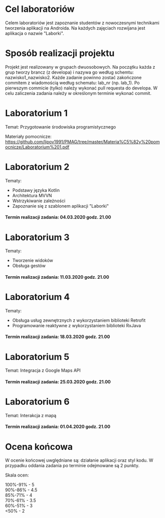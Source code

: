 # Cel laboratoriów

Celem laboratoriów jest zapoznanie studentów z nowoczesnymi technikami tworzenia aplikacji na Androida. Na każdych zajęciach rozwijana jest aplikacja o nazwie "Laborki". 


# Sposób realizacji projektu

Projekt jest realizowany w grupach dwuosobowych. Na początku każda z grup tworzy brancz (z developa) i nazywa go według schemtu: nazwisko1_nazwisko2.
Każde zadanie powinno zostać zakończone commitem z wiadomością według schematu: lab_nr (np. lab_1). Po pierwszym commicie (tylko) należy wykonać pull requesta do developa. W celu zaliczenia zadania należy w określonym terminie wykonać commit.


# Laboratorium 1

Temat: Przygotowanie środowiska programistycznego

Materiały pomocnicze: https://github.com/lipov1991/PMAG/tree/master/Materia%C5%82y%20pomocnicze/Laboratorium%201.pdf


# Laboratorium 2

Tematy: 

- Podstawy języka Kotlin
- Architektura MVVN
- Wstrzykiwanie zależności
- Zapoznanie się z szablonem aplikacji "Laborki"

#### Termin realizacji zadania: 04.03.2020 godz. 21.00


# Laboratorium 3

Tematy:

- Tworzenie widoków
- Obsługa gestów

#### Termin realizacji zadania: 11.03.2020 godz. 21.00


# Laboratorium 4

Tematy: 

- Obsługa usług zewnętrznych z wykorzystaniem biblioteki Retrofit
- Programowanie reaktywne z wykorzystaniem biblioteki RxJava

#### Termin realizacji zadania: 18.03.2020 godz. 21.00


# Laboratorium 5

Temat: Integracja z Google Maps API

#### Termin realizacji zadania: 25.03.2020 godz. 21.00


# Laboratorium 6

Temat: Interakcja z mapą

#### Termin realizacji zadania: 01.04.2020 godz. 21.00


# Ocena końcowa

W ocenie końcowej uwględniane są: działanie aplikacji oraz styl kodu. W przypadku oddania zadania po terminie odejmowane są 2 punkty.

Skala ocen:

100%-91% - 5<br/>
90%-86%  - 4.5<br/>
85%-71%  - 4<br/>
70%-61%  - 3.5<br/>
60%-51%  - 3<br/>
 <50%    - 2
